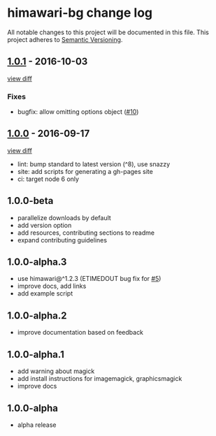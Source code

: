 # himawari-bg change log

All notable changes to this project will be documented in this file.
This project adheres to [Semantic Versioning](http://semver.org/).

## [1.0.1](https://github.com/ungoldman/himawari-bg/releases/tag/v1.0.1) - 2016-10-03

[view diff](https://github.com/ungoldman/himawari-bg/compare/v1.0.0...v1.0.1)

### Fixes
- bugfix: allow omitting options object ([#10](https://github.com/ungoldman/himawari-bg/issues/10))

## [1.0.0](https://github.com/ungoldman/himawari-bg/releases/tag/v1.0.0) - 2016-09-17

[view diff](https://github.com/ungoldman/himawari-bg/compare/v1.0.0-beta...v1.0.0)

- lint: bump standard to latest version (^8), use snazzy
- site: add scripts for generating a gh-pages site
- ci: target node 6 only

## 1.0.0-beta
* parallelize downloads by default
* add version option
* add resources, contributing sections to readme
* expand contributing guidelines

## 1.0.0-alpha.3
* use himawari@^1.2.3 (ETIMEDOUT bug fix for [#5](https://github.com/ungoldman/himawari-bg/issues/5))
* improve docs, add links
* add example script

## 1.0.0-alpha.2
* improve documentation based on feedback

## 1.0.0-alpha.1
* add warning about magick
* add install instructions for imagemagick, graphicsmagick
* improve docs

## 1.0.0-alpha
* alpha release
